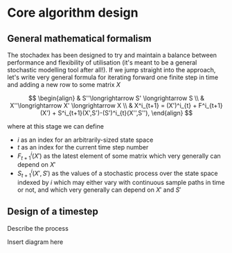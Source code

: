 # Core algorithm design

## General mathematical formalism

The stochadex has been designed to try and maintain a balance between performance and flexibility of utilisation (it's meant to be a general stochastic modelling tool after all!). If we jump straight into the approach, let's write very general formula for iterating forward one finite step in time and adding a new row to some matrix $X$

$$
\begin{align}
& S''\longrightarrow S' \longrightarrow S \\
& X''\longrightarrow X' \longrightarrow X \\
& X^i_{t+1} = (X')^i_{t} + F^i_{t+1}(X') + S^i_{t+1}(X',S')-(S')^i_{t}(X'',S''),
\end{align}
$$

where at this stage we can define

- $i$ as an index for an arbitrarily-sized state space
- $t$ as an index for the current time step number
- $F^i_{t+1}(X')$ as the latest element of some matrix which very generally can depend on $X'$
- $S^i_{t+1}(X', S')$ as the values of a stochastic process over the state space indexed by $i$ which may either vary with continuous sample paths in time or not, and which very generally can depend on $X'$ and $S'$ 


## Design of a timestep

Describe the process

Insert diagram here



